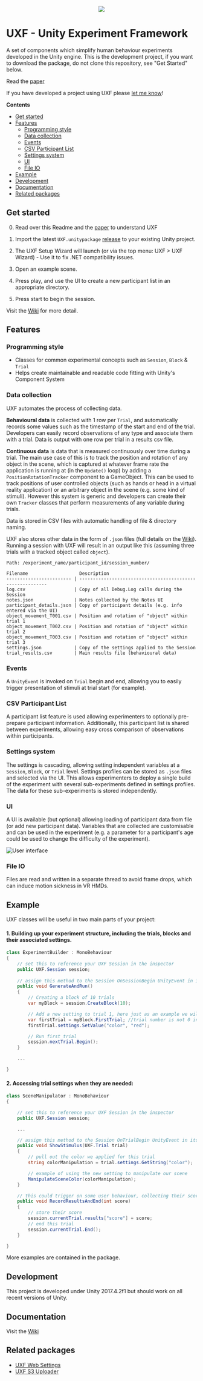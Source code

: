 <p align="center">
  <img src="media/banner-tp-small.png">
</p>

# UXF - Unity Experiment Framework
A set of components which simplify human behaviour experiments developed in the Unity engine. This is the development project, if you want to download the package, do not clone this repository, see "Get Started" below. 

Read the [paper](https://doi.org/10.3758/s13428-019-01242-0)

If you have developed a project using UXF please [let me know](http://twitter.com/jackbrookes)! 

**Contents**
- [Get started](#get-started)
- [Features](#features)
  - [Programming style](#programming-style)
  - [Data collection](#data-collection)
  - [Events](#events)
  - [CSV Participant List](#csv-participant-list)
  - [Settings system](#settings-system)
  - [UI](#ui)
  - [File IO](#file-io)
- [Example](#example)
- [Development](#development)
- [Documentation](#documentation)
- [Related packages](#related-packages)

## Get started
0. Read over this Readme and the [paper](https://doi.org/10.3758/s13428-019-01242-0) to understand UXF

1. Import the latest ```UXF.unitypackage``` [release](https://github.com/immersivecognition/unity-experiment-framework/releases/latest) to your existing Unity project.

2. The UXF Setup Wizard will launch (or via the top menu: UXF > UXF Wizard) - Use it to fix .NET compatibility issues. 

3. Open an example scene.

4. Press play, and use the UI to create a new participant list in an appropriate directory.

5. Press start to begin the session.

Visit the [Wiki](https://github.com/immersivecognition/unity-experiment-framework/wiki) for more detail.

## Features

### Programming style

* Classes for common experimental concepts such as `Session`, `Block` & `Trial`
* Helps create maintainable and readable code fitting with Unity's Component System

### Data collection

UXF automates the process of collecting data.

**Behavioural data** is collected with 1 row per `Trial`, and automatically records some values such as the timestamp of the start and end of the trial. Developers can easily record observations of any type and associate them with a trial. Data is output with one row per trial in a results csv file.

**Continuous data** is data that is measured continuously over time during a trial. The main use case of this is to track the position and rotation of any object in the scene, which is captured at whatever frame rate the application is running at (in the `Update()` loop) by adding a `PositionRotationTracker` component to a GameObject. This can be used to track positions of user controlled objects (such as hands or head in a virtual reality application) or an arbitrary object in the scene (e.g. some kind of stimuli). However this system is generic and developers can create their own `Tracker` classes that perform measurements of any variable during trials. 

Data is stored in CSV files with automatic handling of file & directory naming.

UXF also stores other data in the form of `.json` files (full details on the [Wiki](https://github.com/immersivecognition/unity-experiment-framework/wiki)). Running a session with UXF will result in an output like this (assuming three trials with a tracked object called `object`).

```
Path: /experiment_name/participant_id/session_number/

Filename                   Description
------------------------ | ----------------------------------------------------------
log.csv                  | Copy of all Debug.Log calls during the Session
notes.json               | Notes collected by the Notes UI
participant_details.json | Copy of participant details (e.g. info entered via the UI)
object_movement_T001.csv | Position and rotation of "object" within trial 1
object_movement_T002.csv | Position and rotation of "object" within trial 2
object_movement_T003.csv | Position and rotation of "object" within trial 3
settings.json            | Copy of the settings applied to the Session
trial_results.csv        | Main results file (behavioural data)
```

### Events

A `UnityEvent` is invoked on `Trial` begin and end, allowing you to easily trigger presentation of stimuli at trial start (for example).

### CSV Participant List

A participant list feature is used allowing experimenters to optionally pre-prepare participant information. Additionally, this participant list is shared between experiments, allowing easy cross comparison of observations within participants.  

### Settings system

The settings is cascading, allowing setting independent variables at a `Session`, `Block`, or `Trial` level. Settings profiles can be stored as `.json` files and selected via the UI. This allows experimenters to deploy a single build of the experiment with several sub-experiments defined in settings profiles. The data for these sub-experiments is stored independently.   

### UI

A UI is available (but optional) allowing loading of participant data from file (or add new participant data). Variables that are collected are customisable and can be used in the experiment (e.g. a parameter for a participant's age could be used to change the difficulty of the experiment).

![User interface](media/screenshot-1.png)

### File IO

Files are read and written in a separate thread to avoid frame drops, which can induce motion sickness in VR HMDs.

## Example

UXF classes will be useful in two main parts of your project: 

#### 1. Building up your experiment structure, including the trials, blocks and their associated settings.

```csharp
class ExperimentBuilder : MonoBehaviour
{
    // set this to reference your UXF Session in the inspector
    public UXF.Session session;
    
    // assign this method to the Session OnSessionBegin UnityEvent in its inspector
    public void GenerateAndRun() 
    {       
        // Creating a block of 10 trials
        var myBlock = session.CreateBlock(10);

        // Add a new setting to trial 1, here just as an example we will apply a setting of "color" "red" 
        var firstTrial = myBlock.FirstTrial; //trial number is not 0 indexed
        firstTrial.settings.SetValue("color", "red");

        // Run first trial
        session.nextTrial.Begin();
    }

    ...

}
```


#### 2. Accessing trial settings when they are needed: 

```csharp
class SceneManipulator : MonoBehaviour
{

    // set this to reference your UXF Session in the inspector
    public UXF.Session session;

    ...

    // assign this method to the Session OnTrialBegin UnityEvent in its inspector
    public void ShowStimulus(UXF.Trial trial)
    {
        // pull out the color we applied for this trial
        string colorManipulation = trial.settings.GetString("color");

        // example of using the new setting to manipulate our scene
        ManipulateSceneColor(colorManipulation);
    }

    // this could trigger on some user behaviour, collecting their score in a task
    public void RecordResultsAndEnd(int score)
    {
        // store their score
        session.currentTrial.results["score"] = score;
        // end this trial
        session.currentTrial.End();
    }

}
```

More examples are contained in the package.

## Development

This project is developed under Unity 2017.4.2f1 but should work on all recent versions of Unity.

## Documentation

Visit the [Wiki](https://github.com/immersivecognition/unity-experiment-framework/wiki)

## Related packages

* [UXF Web Settings](https://github.com/jackbrookes/uxf-web-settings)
* [UXF S3 Uploader](https://github.com/jackbrookes/uxf-s3-uploader)
